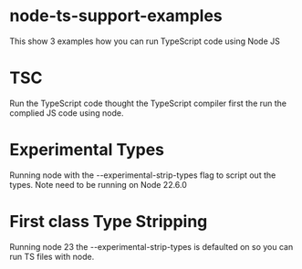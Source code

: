 # node-ts-support-examples

This show 3 examples how you can run TypeScript code using Node JS

# TSC
Run the TypeScript code thought the TypeScript compiler first the 
run the complied JS code using node. 

# Experimental Types 
Running node with the --experimental-strip-types flag to script out the types. 
Note need to be running on Node 22.6.0

# First class Type Stripping 
Running node 23 the --experimental-strip-types is defaulted on so you can run TS files 
with node. 
